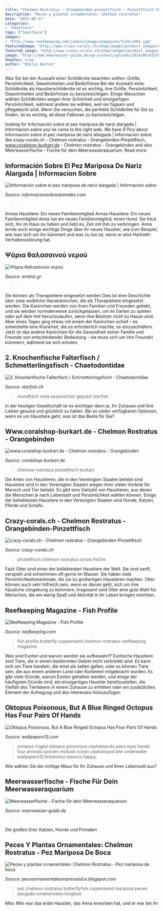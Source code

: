```yaml
---
title: "Chelmon Rostratus - Orangebinden-pinzettfisch - Pinzettfisch Chelmon Rostratus Corals Fische"
description: "Peces y plantas ornamentales: chelmon rostratus"
date: "2022-08-17"
categories:
- "haustiere"
tags: ["haustiere"]
images:
- "http://www.reefkeeping.com/joomla/images/magazine/fish/cbb1.jpg"
featuredImage: "http://www.crazy-corals.ch/shop/images/product_images/original_images/chelmon_rostratus.jpg"
featured_image: "http://www.crazy-corals.ch/shop/images/product_images/original_images/chelmon_rostratus.jpg"
image: "http://www.meerwasser-guide.de/wp-content/uploads/2014/08/6337847312_0486bc8b22_z-330x220.jpg"
ShowToc: true
author: "Emilie Barton"
---
```



Was Sie bei der Auswahl einer Schildkröte beachten sollten: Größe, Persönlichkeit, Gewohnheiten und Bedürfnisse
Bei der Auswahl einer Schildkröte als Haustierschildkröte ist es wichtig, ihre Größe, Persönlichkeit, Gewohnheiten und Bedürfnisse zu berücksichtigen. Einige Menschen wählen Schildkröten wegen ihrer Schönheit und einzigartigen Persönlichkeit, während andere sie wählen, weil sie fügsam und pflegeleicht sind. Wenn Sie versuchen, die perfekte Schildkröte für Sie zu finden, ist es wichtig, all diese Faktoren zu berücksichtigen.

	

		
looking for Información sobre el pez mariposa de nariz alargada | Informacion sobre you've came to the right web. We have 9 Pics about Información sobre el pez mariposa de nariz alargada | Informacion sobre like crazy-corals.ch - Chelmon rostratus - Orangebinden-Pinzettfisch, www.coralshop-burkart.de - Chelmon rostratus - Orangebinden and also Meerwasserfische - Fische für dein Meerwasseraquarium. Read more:
		
    
## Información Sobre El Pez Mariposa De Nariz Alargada | Informacion Sobre

<img loading=lazy src="https://www.informacionsobreanimales.com/wp-content/uploads/2018/02/Información-sobre-el-pez-mariposa-de-nariz-alargada-02-497x400.jpg" onerror="this.onerror=null;this.src='https://tse2.mm.bing.net/th?id=OIP.hkggLtZa8WZEbWcPkeaHFgHaF9&amp;pid=15.1';" alt="Información sobre el pez mariposa de nariz alargada | Informacion sobre">

_Source: informacionsobreanimales.com_

>. 

	

Annas Haustiere: Ein neues Familienmitglied
Annas Haustiere: Ein neues Familienmitglied
Anna hat ein neues Familienmitglied, einen Hund. Sie freut sich, ihn im Haus zu haben und liebt es, Zeit mit ihm zu verbringen. Anna lernte auch einige wichtige Dinge über ihr neues Haustier, wie zum Beispiel, wie man sich um ihn kümmert und was zu tun ist, wenn er eine Hartnett-Verhaltensstörung hat.

    
## Ψάρια θαλασσινού νερού

<img loading=lazy src="http://www.enidrio.gr/pictures/b_725_chelmon_rostratus.jpg" onerror="this.onerror=null;this.src='https://tse3.mm.bing.net/th?id=OIP.m6_XD4L2RF3IDL_s-9Q7aAHaFX&amp;pid=15.1';" alt="Ψάρια θαλασσινού νερού">

_Source: enidrio.gr_

>. 

	

Sie können als Therapietiere eingesetzt werden
Dies ist eine Geschichte über zwei weibliche Hauskaninchen, die als Therapietiere eingesetzt werden. Die Kaninchen werden von ihren Familien und Freunden geliebt, und sie werden normalerweise zurückgelassen, um im Garten zu spielen oder auf dem Hof herumzulaufen, wenn ihre Besitzer nicht zu Hause sind. Aber eines Tages ging etwas mit einem der Kaninchen schief – es entwickelte eine Krankheit, die es erforderlich machte, es einzuschläfern. Jetzt ist das andere Kaninchen für die Gesundheit seiner Familie und Freunde von entscheidender Bedeutung – sie muss sich um ihre Freundin kümmern, während sie sich erholen.

    
## 2. Knochenfische Falterfisch / Schmetterlingsfisch - Chaetodontidae

<img loading=lazy src="https://www.starfish.ch/photos/fishes-Fische/sunfish-Mondfische/Mola-mola21.jpg" onerror="this.onerror=null;this.src='https://tse1.mm.bing.net/th?id=OIP.mL4W8ckMOtCjma5qDDU8KAHaJ4&amp;pid=15.1';" alt="2. Knochenfische Falterfisch / Schmetterlingsfisch - Chaetodontidae">

_Source: starfish.ch_

>mondfisch mola ozeanischer geputzt starfish. 

	

In der heutigen Gesellschaft ist es wichtiger denn je, Ihr Zuhause und Ihre Lieben gesund und glücklich zu halten. Bei so vielen verfügbaren Optionen, wenn es um Haustiere geht, was ist das Beste für Sie?

    
## Www.coralshop-burkart.de - Chelmon Rostratus - Orangebinden

<img loading=lazy src="https://coralshop-burkart.de/images/product_images/original_images/img_0812_medium.jpg" onerror="this.onerror=null;this.src='https://tse3.mm.bing.net/th?id=OIP.3pdDEjHxDxRoiMJP15HSBwHaE8&amp;pid=15.1';" alt="www.coralshop-burkart.de - Chelmon rostratus - Orangebinden">

_Source: coralshop-burkart.de_

>chelmon rostratus pinzettfisch burkart. 

	

Die Arten von Haustieren, die in den Vereinigten Staaten beliebt sind
Haustiere sind in den Vereinigten Staaten wegen ihrer vielen Vorteile für Mensch und Tier beliebt. Es gibt eine Vielzahl von Haustieren, aus denen die Menschen je nach Lebensstil und Persönlichkeit wählen können. Einige der beliebtesten Haustiere in den Vereinigten Staaten sind Hunde, Katzen, Pferde und Schafe.

    
## Crazy-corals.ch - Chelmon Rostratus - Orangebinden-Pinzettfisch

<img loading=lazy src="http://www.crazy-corals.ch/shop/images/product_images/original_images/chelmon_rostratus.jpg" onerror="this.onerror=null;this.src='https://tse1.mm.bing.net/th?id=OIP.c7PZY1GrF-n2TJaql0EJewHaFj&amp;pid=15.1';" alt="crazy-corals.ch - Chelmon rostratus - Orangebinden-Pinzettfisch">

_Source: crazy-corals.ch_

>pinzettfisch chelmon rostratus corals fische. 

	

Fazit
Otter sind eines der beliebtesten Haustiere der Welt. Sie sind sanft, verspielt und schwimmen oft gerne im Wasser. Sie haben viele Persönlichkeitsmerkmale, die sie zu großartigen Haustieren machen. Otter können auch sehr hilfreich sein, wenn es darum geht, sich um ihre häusliche Umgebung zu kümmern. Insgesamt sind Otter eine gute Wahl für Menschen, die ein wenig Spaß und Aktivität in ihr Leben bringen möchten.

    
## Reefkeeping Magazine - Fish Profile

<img loading=lazy src="http://www.reefkeeping.com/joomla/images/magazine/fish/cbb1.jpg" onerror="this.onerror=null;this.src='https://tse2.mm.bing.net/th?id=OIP.ekPlf4nL4YstplxUV7QU4wHaE4&amp;pid=15.1';" alt="Reefkeeping Magazine - Fish Profile">

_Source: reefkeeping.com_

>fish profile butterfly copperband chelmon rostratus reefkeeping magazine. 

	

Was sind Exoten und warum werden sie aufbewahrt?
Exotische Haustiere sind Tiere, die in einem bestimmten Gebiet nicht verbreitet sind. Es kann sich um Tiere handeln, die einst als selten galten, oder es können Tiere sein, die aus einem anderen Land oder Kontinent mitgebracht wurden. Es gibt viele Gründe, warum Exoten gehalten werden, und einige der häufigsten Gründe sind, ein einzigartiges Haustier bereitzustellen, die Vielfalt des Tierlebens in einem Zuhause zu erhöhen oder ein zusätzliches Element der Aufregung und des Interesses hinzuzufügen.

    
## Oktopus Poisonous, But A Blue Ringed Octopus Has Four Pairs Of Hands

<img loading=lazy src="https://www.wallpapers13.com/wp-content/uploads/2016/02/Oktopus-poisonous-but-a-blue-ringed-octopus-has-four-pairs-of-hands-and-two-eyes-1920x1200.jpg" onerror="this.onerror=null;this.src='https://tse1.mm.bing.net/th?id=OIP.-no-FAonFr3mRBnMRaKL4AHaEo&amp;pid=15.1';" alt="Oktopus Poisonous, But A Blue Ringed Octopus Has Four Pairs Of Hands">

_Source: wallpapers13.com_

>octopus ringed oktopus poisonous cephalopods pairs eyes hands four animals species mollusk ocean cephalopod bite underwater wallpapers13 britannica reasons happy. 

	

Wie wählen Sie die richtige Maus für Ihr Zuhause und Ihren Lebensstil aus?

    
## Meerwasserfische - Fische Für Dein Meerwasseraquarium

<img loading=lazy src="http://www.meerwasser-guide.de/wp-content/uploads/2014/08/6337847312_0486bc8b22_z-330x220.jpg" onerror="this.onerror=null;this.src='https://tse2.mm.bing.net/th?id=OIP.voKPE2YGrAOV8PIkhB37zgHaE8&amp;pid=15.1';" alt="Meerwasserfische - Fische für dein Meerwasseraquarium">

_Source: meerwasser-guide.de_

>. 

	

Die großen Drei: Katzen, Hunde und Primaten

    
## Peces Y Plantas Ornamentales: Chelmon Rostratus - Pez Mariposa De Boca

<img loading=lazy src="https://3.bp.blogspot.com/--CvLp9fjJH8/Uc1PttPYaFI/AAAAAAAABSc/gkpL69LfY70/s640/pez-mariposa-de-nariz-alargada-chelmon-rostratus-3-640x560x80.jpg" onerror="this.onerror=null;this.src='https://tse4.mm.bing.net/th?id=OIP.w_JbYyp2bRrHqqBOT8qNbAHaE7&amp;pid=15.1';" alt="Peces y plantas ornamentales: Chelmon Rostratus - Pez mariposa de boca">

_Source: pecesornamentalesmarinodulce.blogspot.com_

>pez chelmon rostratus butterflyfish copperband mariposa peces alargada ornamentales longitud. 

	

Milo: Milo war das erste Haustier, das Anna erworben hat, und er war bei ihr

